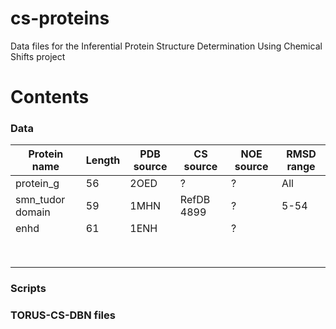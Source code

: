 cs-proteins
===========

Data files for the Inferential Protein Structure Determination Using Chemical Shifts project


Contents
========

### Data


| Protein name     | Length | PDB source       | CS source  | NOE source | RMSD range |
| -----------------|--------|------------------|------------|------------|------------|
| protein_g        | 56     | 2OED             | ?          | ?          | All        |
| smn_tudor domain | 59     | 1MHN             | RefDB 4899 | ?          | 5-54       |
| enhd             | 61     | 1ENH             |            | ?          |            |
|                  |        |                  |            |            |            |
|                  |        |                  |            |            |            |
|                  |        |                  |            |            |            |
|                  |        |                  |            |            |            |
|                  |        |                  |            |            |            |
|                  |        |                  |            |            |            |
|                  |        |                  |            |            |            |
|                  |        |                  |            |            |            |


### Scripts

### TORUS-CS-DBN files
